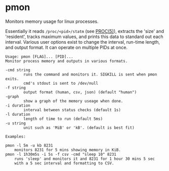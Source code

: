 # pmon
Monitors memory usage for linux processes.

Essentially it reads `/proc/<pid>/statm` (see [PROC(5)](http://man7.org/linux/man-pages/man5/proc.5.html)), 
extracts the 'size' and 'resident', tracks maximum values, and prints this data to standard out 
each interval. Various user options exist to change the interval, run-time length, and output 
format. It can operate on multiple PIDs at once.

    Usage: pmon [FLAG]... [PID]...
    Monitor process memory and outputs in various formats.

    -cmd string
            runs the command and monitors it. SIGKILL is sent when pmon exits.
            cmd's stdout is sent to /dev/null
    -f string
            output format (human, csv, json) (default "human")
    -graph
            show a graph of the memory useage when done.
    -i duration
            interval between status checks (default 1s)
    -l duration
            length of time to run (default 5ms)
    -u string
            unit such as 'MiB' or 'kB'. (default is best fit)

    Examples:

    pmon -l 5m -u kb 8231
        monitors 8231 for 5 mins showing memory in KiB.
    pmon -l 1h30m5s -i 5s -f csv -cmd "sleep 10" 8231
        runs 'sleep' and monitors it and 8231 for 1 hour 30 mins 5 sec
        with a 5 sec interval and formatting to CSV.
